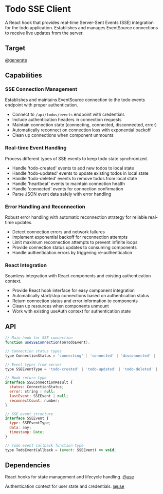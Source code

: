 # Todo SSE Client

A React hook that provides real-time Server-Sent Events (SSE) integration for the todo application. Establishes and manages EventSource connections to receive live updates from the server.

## Target

[@generate](../src/useSSEConnection.js)

## Capabilities

### SSE Connection Management

Establishes and maintains EventSource connection to the todo events endpoint with proper authentication.

- Connect to `/api/todos/events` endpoint with credentials
- Include authentication headers in connection requests
- Maintain connection state (connecting, connected, disconnected, error)
- Automatically reconnect on connection loss with exponential backoff
- Clean up connections when component unmounts

### Real-time Event Handling

Process different types of SSE events to keep todo state synchronized.

- Handle 'todo-created' events to add new todos to local state
- Handle 'todo-updated' events to update existing todos in local state
- Handle 'todo-deleted' events to remove todos from local state
- Handle 'heartbeat' events to maintain connection health
- Handle 'connected' events for connection confirmation
- Parse JSON event data safely with error handling

### Error Handling and Reconnection

Robust error handling with automatic reconnection strategy for reliable real-time updates.

- Detect connection errors and network failures
- Implement exponential backoff for reconnection attempts
- Limit maximum reconnection attempts to prevent infinite loops
- Provide connection status updates to consuming components
- Handle authentication errors by triggering re-authentication

### React Integration

Seamless integration with React components and existing authentication context.

- Provide React hook interface for easy component integration
- Automatically start/stop connections based on authentication status
- Return connection status and error information to components
- Clean up resources when components unmount
- Work with existing useAuth context for authentication state

## API

```javascript { .api }
// Main hook for SSE connection
function useSSEConnection(onTodoEvent);

// Connection status types
type ConnectionStatus = 'connecting' | 'connected' | 'disconnected' | 'error';

// Event types from server
type SSEEventType = 'todo-created' | 'todo-updated' | 'todo-deleted' | 'heartbeat' | 'connected';

// Hook return type
interface SSEConnectionResult {
  status: ConnectionStatus;
  error: string | null;
  lastEvent: SSEEvent | null;
  reconnectCount: number;
}

// SSE event structure
interface SSEEvent {
  type: SSEEventType;
  data: any;
  timestamp: Date;
}

// Todo event callback function type
type TodoEventCallback = (event: SSEEvent) => void;
```

## Dependencies

React hooks for state management and lifecycle handling.
[@use](react)

Authentication context for user state and credentials.
[@use](../src/AuthContext.jsx)